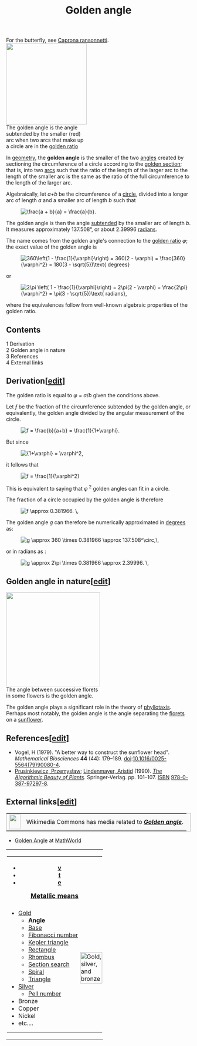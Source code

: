 ﻿---
lastrevid: 633206721
pageid: 315659
canonicalurl: http://en.wikipedia.org/wiki/Golden_angle
title: Golden angle
editurl: http://en.wikipedia.org/w/index.php?title=Golden_angle&action=edit
length: 3591
contentmodel: wikitext
pagelanguage: en
touched: 2015-02-14T13:05:20Z
ns: 0
fullurl: http://en.wikipedia.org/wiki/Golden_angle
---

<div class="hatnote">For the butterfly, see <a href="/wiki/Caprona_ransonnetti" title="Caprona ransonnetti" class="mw-redirect">Caprona ransonnetti</a>.</div>
<div class="thumb tright"><div class="thumbinner" style="width:222px;"><a href="/wiki/File:Golden_Angle.svg" class="image"><img alt="" src="//upload.wikimedia.org/wikipedia/commons/thumb/0/06/Golden_Angle.svg/220px-Golden_Angle.svg.png" width="220" height="221" class="thumbimage" srcset="//upload.wikimedia.org/wikipedia/commons/thumb/0/06/Golden_Angle.svg/330px-Golden_Angle.svg.png 1.5x, //upload.wikimedia.org/wikipedia/commons/thumb/0/06/Golden_Angle.svg/440px-Golden_Angle.svg.png 2x" data-file-width="357" data-file-height="358" /></a>  <div class="thumbcaption"><div class="magnify"><a href="/wiki/File:Golden_Angle.svg" class="internal" title="Enlarge"></a></div>The golden angle is the angle subtended by the smaller (red) arc when two arcs that make up a circle are in the <a href="/wiki/Golden_ratio" title="Golden ratio">golden ratio</a></div></div></div>
<p>In <a href="/wiki/Geometry" title="Geometry">geometry</a>, the <b>golden angle</b> is the smaller of the two <a href="/wiki/Angle" title="Angle">angles</a> created by sectioning the circumference of a circle according to the <a href="/wiki/Golden_section" title="Golden section" class="mw-redirect">golden section</a>; that is, into two <a href="/wiki/Arc_(geometry)" title="Arc (geometry)">arcs</a> such that the ratio of the length of the larger arc to the length of the smaller arc is the same as the ratio of the full circumference to the length of the larger arc.
</p><p>Algebraically, let <i>a+b</i> be the circumference of a <a href="/wiki/Circle" title="Circle">circle</a>, divided into a longer arc of length <i>a</i> and a smaller arc of length <i>b</i> such that
</p>
<dl><dd><img class="mwe-math-fallback-image-inline tex" alt=" \frac{a + b}{a} = \frac{a}{b}. " src="//upload.wikimedia.org/math/5/e/2/5e234bb792ef7052cc6e50d6994c7647.png" /></dd></dl>
<p>The golden angle is then the angle <a href="/wiki/Subtend" title="Subtend" class="mw-redirect">subtended</a> by the smaller arc of length <i>b</i>. It measures approximately 137.508°, or about 2.39996 <a href="/wiki/Radian" title="Radian">radians</a>.
</p><p>The name comes from the golden angle's connection to the <a href="/wiki/Golden_ratio" title="Golden ratio">golden ratio</a> <i>&#966;</i>; the exact value of the golden angle is
</p>
<dl><dd> <img class="mwe-math-fallback-image-inline tex" alt="360\left(1 - \frac{1}{\varphi}\right) = 360(2 - \varphi) = \frac{360}{\varphi^2} = 180(3 - \sqrt{5})\text{ degrees}" src="//upload.wikimedia.org/math/8/7/9/879e6a23403ab3c011b891b403107982.png" /></dd></dl>
<p>or
</p>
<dl><dd> <img class="mwe-math-fallback-image-inline tex" alt=" 2\pi \left( 1 - \frac{1}{\varphi}\right) = 2\pi(2 - \varphi) = \frac{2\pi}{\varphi^2} = \pi(3 - \sqrt{5})\text{ radians}," src="//upload.wikimedia.org/math/4/d/e/4de6025d3fd78340c249a95c4f62adce.png" /></dd></dl>
<p>where the equivalences follow from well-known algebraic properties of the golden ratio.
</p>
<div id="toc" class="toc"><div id="toctitle"><h2>Contents</h2></div>
<ul>
<li class="toclevel-1 tocsection-1"><a href="#Derivation"><span class="tocnumber">1</span> <span class="toctext">Derivation</span></a></li>
<li class="toclevel-1 tocsection-2"><a href="#Golden_angle_in_nature"><span class="tocnumber">2</span> <span class="toctext">Golden angle in nature</span></a></li>
<li class="toclevel-1 tocsection-3"><a href="#References"><span class="tocnumber">3</span> <span class="toctext">References</span></a></li>
<li class="toclevel-1 tocsection-4"><a href="#External_links"><span class="tocnumber">4</span> <span class="toctext">External links</span></a></li>
</ul>
</div>

<h2><span class="mw-headline" id="Derivation">Derivation</span><span class="mw-editsection"><span class="mw-editsection-bracket">[</span><a href="/w/index.php?title=Golden_angle&amp;action=edit&amp;section=1" title="Edit section: Derivation">edit</a><span class="mw-editsection-bracket">]</span></span></h2>
<p>The golden ratio is equal to <i>&#966;</i>&#160;=&#160;<i>a</i>/<i>b</i> given the conditions above.
</p><p>Let <i>&#402;</i> be the fraction of the circumference subtended by the golden angle, or equivalently, the golden angle divided by the angular measurement of the circle.
</p>
<dl><dd><img class="mwe-math-fallback-image-inline tex" alt=" f = \frac{b}{a+b} = \frac{1}{1+\varphi}." src="//upload.wikimedia.org/math/1/9/f/19fd3ab16d1fa8370698b24020dab2e8.png" /></dd></dl>
<p>But since
</p>
<dl><dd> <img class="mwe-math-fallback-image-inline tex" alt="{1+\varphi} = \varphi^2," src="//upload.wikimedia.org/math/8/3/0/83009f737b1bb9c963d09da1e5d1fe70.png" /></dd></dl>
<p>it follows that
</p>
<dl><dd><img class="mwe-math-fallback-image-inline tex" alt=" f = \frac{1}{\varphi^2} " src="//upload.wikimedia.org/math/b/4/f/b4f2a000e7f3a2ab80611b907af018ba.png" /></dd></dl>
<p>This is equivalent to saying that <i>&#966;</i><sup>&#160;2</sup> golden angles can fit in a circle.
</p><p>The fraction of a circle occupied by the golden angle is therefore
</p>
<dl><dd><img class="mwe-math-fallback-image-inline tex" alt="f \approx 0.381966. \," src="//upload.wikimedia.org/math/7/d/8/7d8440bb7a354e387f55947a2096c484.png" /></dd></dl>
<p>The golden angle <i>g</i> can therefore be numerically approximated in <a href="/wiki/Degree_(angle)" title="Degree (angle)">degrees</a> as:
</p>
<dl><dd><img class="mwe-math-fallback-image-inline tex" alt="g \approx 360 \times 0.381966 \approx 137.508^\circ,\," src="//upload.wikimedia.org/math/5/b/3/5b3674519322cf346e0486e411fd164e.png" /></dd></dl>
<p>or in radians as&#160;:
</p>
<dl><dd><img class="mwe-math-fallback-image-inline tex" alt=" g \approx 2\pi \times 0.381966 \approx 2.39996. \," src="//upload.wikimedia.org/math/d/f/7/df762aa9895f3102f4b2c4a795e3935a.png" /></dd></dl>
<h2><span class="mw-headline" id="Golden_angle_in_nature">Golden angle in nature</span><span class="mw-editsection"><span class="mw-editsection-bracket">[</span><a href="/w/index.php?title=Golden_angle&amp;action=edit&amp;section=2" title="Edit section: Golden angle in nature">edit</a><span class="mw-editsection-bracket">]</span></span></h2>
<div class="thumb tright"><div class="thumbinner" style="width:258px;"><a href="/wiki/File:Goldener_Schnitt_Blattstand.png" class="image"><img alt="" src="//upload.wikimedia.org/wikipedia/commons/d/db/Goldener_Schnitt_Blattstand.png" width="256" height="256" class="thumbimage" data-file-width="256" data-file-height="256" /></a>  <div class="thumbcaption"><div class="magnify"><a href="/wiki/File:Goldener_Schnitt_Blattstand.png" class="internal" title="Enlarge"></a></div>The angle between successive florets in some flowers is the golden angle.</div></div></div>
<p>The golden angle plays a significant role in the theory of <a href="/wiki/Phyllotaxis" title="Phyllotaxis">phyllotaxis</a>. Perhaps most notably, the golden angle is the angle separating the <a href="/wiki/Floret" title="Floret" class="mw-redirect">florets</a> on a <a href="/wiki/Sunflower" title="Sunflower" class="mw-redirect">sunflower</a>.
</p>
<h2><span class="mw-headline" id="References">References</span><span class="mw-editsection"><span class="mw-editsection-bracket">[</span><a href="/w/index.php?title=Golden_angle&amp;action=edit&amp;section=3" title="Edit section: References">edit</a><span class="mw-editsection-bracket">]</span></span></h2>
<div class="refbegin" style="">
<ul><li><span class="citation journal">Vogel, H (1979). "A better way to construct the sunflower head". <i>Mathematical Biosciences</i> <b>44</b> (44): 179–189. <a href="/wiki/Digital_object_identifier" title="Digital object identifier">doi</a>:<a rel="nofollow" class="external text" href="//dx.doi.org/10.1016%2F0025-5564%2879%2990080-4">10.1016/0025-5564(79)90080-4</a>.</span><span title="ctx_ver=Z39.88-2004&amp;rfr_id=info%3Asid%2Fen.wikipedia.org%3AGolden+angle&amp;rft.atitle=A+better+way+to+construct+the+sunflower+head&amp;rft.aufirst=H&amp;rft.aulast=Vogel&amp;rft.au=Vogel%2C+H&amp;rft.date=1979&amp;rft.genre=article&amp;rft_id=info%3Adoi%2F10.1016%2F0025-5564%2879%2990080-4&amp;rft.issue=44&amp;rft.jtitle=Mathematical+Biosciences&amp;rft.pages=179-189&amp;rft_val_fmt=info%3Aofi%2Ffmt%3Akev%3Amtx%3Ajournal&amp;rft.volume=44" class="Z3988"><span style="display:none;">&#160;</span></span></li>
<li><span class="citation book"><a href="/wiki/Przemys%C5%82aw_Prusinkiewicz" title="Przemysław Prusinkiewicz">Prusinkiewicz, Przemysław</a>; <a href="/wiki/Aristid_Lindenmayer" title="Aristid Lindenmayer">Lindenmayer, Aristid</a> (1990). <a rel="nofollow" class="external text" href="http://algorithmicbotany.org/papers/#webdocs"><i>The Algorithmic Beauty of Plants</i></a>. Springer-Verlag. pp.&#160;101&#8211;107. <a href="/wiki/International_Standard_Book_Number" title="International Standard Book Number">ISBN</a>&#160;<a href="/wiki/Special:BookSources/978-0-387-97297-8" title="Special:BookSources/978-0-387-97297-8">978-0-387-97297-8</a>.</span><span title="ctx_ver=Z39.88-2004&amp;rfr_id=info%3Asid%2Fen.wikipedia.org%3AGolden+angle&amp;rft.aufirst=Przemys%C5%82aw&amp;rft.aulast=Prusinkiewicz&amp;rft.au=Lindenmayer%2C+Aristid&amp;rft.au=Prusinkiewicz%2C+Przemys%C5%82aw&amp;rft.btitle=The+Algorithmic+Beauty+of+Plants&amp;rft.date=1990&amp;rft.genre=book&amp;rft_id=http%3A%2F%2Falgorithmicbotany.org%2Fpapers%2F%23webdocs&amp;rft.isbn=978-0-387-97297-8&amp;rft.pages=101-107&amp;rft.pub=Springer-Verlag&amp;rft_val_fmt=info%3Aofi%2Ffmt%3Akev%3Amtx%3Abook" class="Z3988"><span style="display:none;">&#160;</span></span></li></ul>
</dl></div>
<h2><span class="mw-headline" id="External_links">External links</span><span class="mw-editsection"><span class="mw-editsection-bracket">[</span><a href="/w/index.php?title=Golden_angle&amp;action=edit&amp;section=4" title="Edit section: External links">edit</a><span class="mw-editsection-bracket">]</span></span></h2>
<table class="mbox-small plainlinks" style="border:1px solid #aaa;background-color:#f9f9f9">
<tr>
<td class="mbox-image"><img alt="" src="//upload.wikimedia.org/wikipedia/en/thumb/4/4a/Commons-logo.svg/30px-Commons-logo.svg.png" width="30" height="40" srcset="//upload.wikimedia.org/wikipedia/en/thumb/4/4a/Commons-logo.svg/45px-Commons-logo.svg.png 1.5x, //upload.wikimedia.org/wikipedia/en/thumb/4/4a/Commons-logo.svg/59px-Commons-logo.svg.png 2x" data-file-width="1024" data-file-height="1376" /></td>
<td class="mbox-text plainlist">Wikimedia Commons has media related to <i><b><a href="//commons.wikimedia.org/wiki/Category:Golden_angle" class="extiw" title="commons:Category:Golden angle">Golden angle</a></b></i>.</td></tr></table>
<ul><li> <a rel="nofollow" class="external text" href="http://mathworld.wolfram.com/GoldenAngle.html">Golden Angle</a> at <a href="/wiki/MathWorld" title="MathWorld">MathWorld</a></li></ul>
<table class="navbox" style="border-spacing:0"><tr><td style="padding:2px"><table class="nowraplinks collapsible autocollapse navbox-inner" style="border-spacing:0;background:transparent;color:inherit"><tr><th scope="col" class="navbox-title" colspan="3"><div class="plainlinks hlist navbar mini"><ul><li class="nv-view"><a href="/wiki/Template:Metallic_ratios" title="Template:Metallic ratios"><span title="View this template" style=";;background:none transparent;border:none;">v</span></a></li><li class="nv-talk"><a href="/wiki/Template_talk:Metallic_ratios" title="Template talk:Metallic ratios"><span title="Discuss this template" style=";;background:none transparent;border:none;">t</span></a></li><li class="nv-edit"><a class="external text" href="//en.wikipedia.org/w/index.php?title=Template:Metallic_ratios&amp;action=edit"><span title="Edit this template" style=";;background:none transparent;border:none;">e</span></a></li></ul></div><div style="font-size:110%"><a href="/wiki/Metallic_mean" title="Metallic mean">Metallic means</a></div></th></tr><tr style="height:2px"><td colspan="2"></td></tr><tr><td colspan="2" class="navbox-list navbox-odd hlist" style="width:100%;padding:0px"><div style="padding:0em 0.25em">
<ul><li> <a href="/wiki/Golden_ratio" title="Golden ratio">Gold</a>
<ul><li> <strong class="selflink">Angle</strong></li>
<li> <a href="/wiki/Golden_ratio_base" title="Golden ratio base">Base</a></li>
<li> <a href="/wiki/Fibonacci_number" title="Fibonacci number">Fibonacci number</a></li>
<li> <a href="/wiki/Kepler_triangle" title="Kepler triangle">Kepler triangle</a></li>
<li> <a href="/wiki/Golden_rectangle" title="Golden rectangle">Rectangle</a></li>
<li> <a href="/wiki/Golden_rhombus" title="Golden rhombus">Rhombus</a></li>
<li> <a href="/wiki/Golden_section_search" title="Golden section search">Section search</a></li>
<li> <a href="/wiki/Golden_spiral" title="Golden spiral">Spiral</a></li>
<li> <a href="/wiki/Golden_triangle_(mathematics)" title="Golden triangle (mathematics)">Triangle</a></li></ul></li>
<li><a href="/wiki/Silver_ratio" title="Silver ratio">Silver</a>
<ul><li> <a href="/wiki/Pell_number" title="Pell number">Pell number</a></li></ul></li>
<li>Bronze</li>
<li>Copper</li>
<li>Nickel</li>
<li>etc....</li></ul>
</div></td><td class="navbox-image" rowspan="1" style="width:0%;padding:0px 0px 0px 2px"><div><a href="/wiki/File:Gold,_silver,_and_bronze_rectangles_vertical.png" class="image"><img alt="Gold, silver, and bronze rectangles vertical.png" src="//upload.wikimedia.org/wikipedia/commons/thumb/c/c1/Gold%2C_silver%2C_and_bronze_rectangles_vertical.png/60px-Gold%2C_silver%2C_and_bronze_rectangles_vertical.png" width="60" height="85" srcset="//upload.wikimedia.org/wikipedia/commons/thumb/c/c1/Gold%2C_silver%2C_and_bronze_rectangles_vertical.png/90px-Gold%2C_silver%2C_and_bronze_rectangles_vertical.png 1.5x, //upload.wikimedia.org/wikipedia/commons/thumb/c/c1/Gold%2C_silver%2C_and_bronze_rectangles_vertical.png/120px-Gold%2C_silver%2C_and_bronze_rectangles_vertical.png 2x" data-file-width="1009" data-file-height="1432" /></a></div></td></tr></table></td></tr></table>
